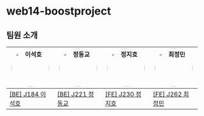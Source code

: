 # web14-boostproject
## 팀원 소개

<img src="https://github.com/user-attachments/assets/53314e4f-19ce-44a4-ab16-97f11c6d0aa7" width="100" height="100" style="border-radius: 50%;" alt="이석호">|<img src="https://github.com/user-attachments/assets/177efdb0-c65f-495f-9ab2-bdfab7c5ca94" width="100" height="100" style="border-radius: 50%;" alt="정동교">|<img src="https://github.com/user-attachments/assets/e10e662d-63d9-4530-8b9a-6cb72132aba5" width="100" height="100" style="border-radius: 50%;" alt="정지호">|<img src="https://github.com/user-attachments/assets/31a2d926-f044-4796-a1ac-2a9f7da0e809" width="100" height="100" style="border-radius: 50%;" alt="최정민">
|-- | -- | -- | --
[[BE] J184 이석호](https://github.com/LLagoon3) | [[BE] J221 정동교](https://github.com/dngyj) | [[FE] J230 정지호](https://github.com/stop0ho) | [[FE] J262 최정민](https://github.com/sunub)

